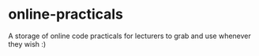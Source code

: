 # online-practicals
A storage of online code practicals for lecturers to grab and use whenever they wish :)
